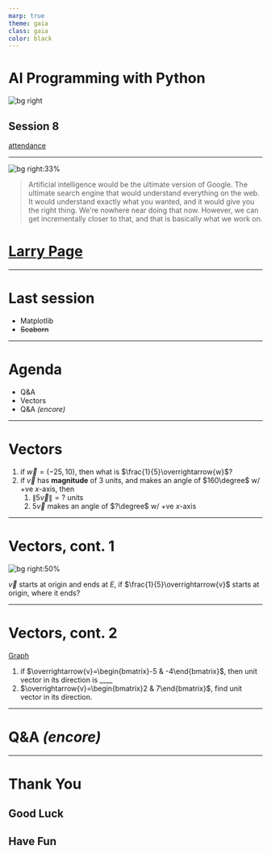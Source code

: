 ```yaml
---
marp: true
theme: gaia
class: gaia
color: black
---
```


<!--
_class:
  - gaia
  - lead
-->

# AI Programming with Python

![bg right](https://www.udacity.com/www-proxy/contentful/assets/2y9b3o528xhq/2dmDLmWvCncVHcQ6lz9u5v/9ebc8c914fcf0e8b546bce78133b2a4a/OpenGraph_Udacity_Logo_Update__1_.png)

## Session 8

[attendance](../README.md)

---

<!--
_class:
  - gaia
  - lead
-->

![bg right:33%](https://imageio.forbes.com/specials-images/imageserve/5c76bcaaa7ea43100043c836/0x0.jpg?format=jpg&crop=1795,1795,x227,y22,safe&height=416&width=416&fit=bounds)

> Artificial intelligence would be the ultimate version of Google.
> The ultimate search engine that would understand everything on the web.
> It would understand exactly what you wanted, and it would give you the right thing.
> We're nowhere near doing that now. However, we can get incrementally closer to that,
> and that is basically what we work on.

# [Larry Page](https://www.forbes.com/profile/larry-page/?sh=64099f737893)

---

# Last session

- Matplotlib
- ~~Seaborn~~

---

# Agenda

- Q&A
- Vectors
- Q&A _(encore)_

---

# Vectors

1. if $\overrightarrow{w} = (-25, 10)$, then what is $\frac{1}{5}\overrightarrow{w}$?
2. if $\overrightarrow{v}$ has **magnitude** of 3 units, and makes an angle of $160\degree$ w/ +ve $x$-axis, then
   1. $\left\lVert5\overrightarrow{v}\right\rVert=?$ units
   2. $5\overrightarrow{v}$ makes an angle of $?\degree$ w/ +ve $x$-axis

---

# Vectors, cont. 1

![bg right:50%](../data/vectors-001.png)

$\overrightarrow{v}$ starts at origin and ends at $E$, if $\frac{1}{5}\overrightarrow{v}$ starts at origin, where it ends?

---

# Vectors, cont. 2

[Graph](https://www.geogebra.org/calculator/ynwjkqbg)

1. if $\overrightarrow{v}=\begin{bmatrix}-5 & -4\end{bmatrix}$, then unit vector in its direction is ____
2. $\overrightarrow{v}=\begin{bmatrix}2 & 7\end{bmatrix}$, find unit vector in its direction.

---

<!--
_class:
  - gaia
  - lead
-->

# Q&A _(encore)_ <!-- fit -->

---

<!--
_class:
  - gaia
  - lead
 -->

# Thank You

## Good Luck

## Have Fun
